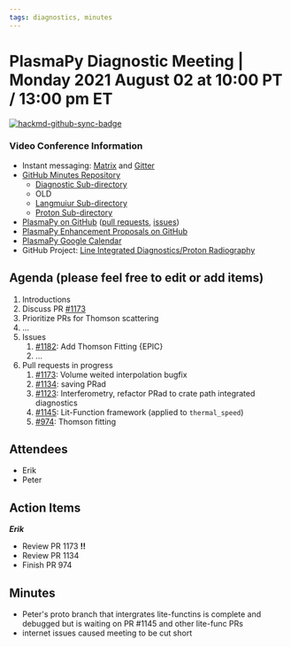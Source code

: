 ```yaml
---
tags: diagnostics, minutes
---
```


# PlasmaPy Diagnostic Meeting | Monday 2021 August 02 at 10:00 PT / 13:00 pm ET

[![hackmd-github-sync-badge](https://hackmd.io/QD7z65dqTByMdQEn77BcbA/badge)](https://hackmd.io/QD7z65dqTByMdQEn77BcbA)


### Video Conference Information
* Instant messaging: [Matrix](https://element.im/app/#/room/#plasmapy:openastronomy.org) and [Gitter](https://gitter.im/PlasmaPy/Lobby)
* [GitHub Minutes Repository](https://github.com/PlasmaPy/plasmapy-project/tree/master/minutes)
    * [Diagnostic Sub-directory](https://github.com/PlasmaPy/plasmapy-project/tree/master/minutes/diagnostic)
    * OLD
    * [Langmuiur Sub-directory](https://github.com/PlasmaPy/plasmapy-project/tree/master/minutes/langmuir_diagnostic)
    * [Proton Sub-directory](https://github.com/PlasmaPy/plasmapy-project/tree/master/minutes/proton_radiography)
* [PlasmaPy on GitHub](https://github.com/PlasmaPy/plasmapy) ([pull requests](https://github.com/PlasmaPy/plasmapy/pulls), [issues](https://github.com/PlasmaPy/plasmapy/issues))
* [PlasmaPy Enhancement Proposals on GitHub](https://github.com/PlasmaPy/PlasmaPy-PLEPs)
* [PlasmaPy Google Calendar](https://calendar.google.com/calendar?cid=bzVsb3ZkcW0zaWxsam00ZTlrMDd2cmw5bWdAZ3JvdXAuY2FsZW5kYXIuZ29vZ2xlLmNvbQ)
* GitHub Project: [Line Integrated Diagnostics/Proton Radiography](https://github.com/PlasmaPy/PlasmaPy/projects/21)

## Agenda (please feel free to edit or add items)

1. Introductions
2. Discuss PR [#1173](https://github.com/PlasmaPy/PlasmaPy/pull/1173)
3. Prioritize PRs for Thomson scattering
4. ...
5. Issues
    1. [#1182](https://github.com/PlasmaPy/PlasmaPy/issues/1182): Add Thomson Fitting {EPIC}
    2. ...
6. Pull requests in progress 
    1. [#1173](https://github.com/PlasmaPy/PlasmaPy/pull/1173): Volume weited interpolation bugfix
    2. [#1134](https://github.com/PlasmaPy/PlasmaPy/pull/1134): saving PRad
    3. [#1123](https://github.com/PlasmaPy/PlasmaPy/pull/1123): Interferometry, refactor PRad to crate path integrated diagnostics
    4. [#1145](https://github.com/PlasmaPy/PlasmaPy/pull/1145): Lit-Function framework (applied to `thermal_speed`)
    5. [#974](https://github.com/PlasmaPy/PlasmaPy/pull/974): Thomson fitting

## Attendees

* Erik
* Peter

## Action Items

***Erik***
* Review PR 1173 **!!**
* Review PR 1134
* Finish PR 974

## Minutes

* Peter's proto branch that intergrates lite-functins is complete and debugged but is waiting on PR #1145 and other lite-func PRs
* internet issues caused meeting to be cut short